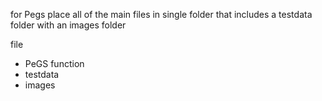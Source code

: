 for Pegs place all of the main files in single folder that includes a testdata folder with an images folder

file
  - PeGS function
  - testdata
  -   images
